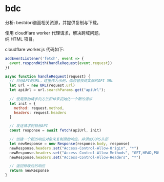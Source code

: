 # bdc

分析: bestdori谱面相关资源，并提供复制与下载。

使用 cloudflare worker 代理请求，解决跨域问题。   
纯 HTML 项目。


cloudflare worker.js 代码如下:

```javascript
addEventListener('fetch', event => {
  event.respondWith(handleRequest(event.request))
})

async function handleRequest(request) {
  // 目标API的URL，这里作为示例，你应替换成实际的API URL
  let url = new URL(request.url)
  let apiUrl = url.searchParams.get("apiUrl");
  
  // 使用原始请求的方法和体来初始化一个新的请求
  let init = {
    method: request.method,
    headers: request.headers
  }

  // 发送请求到目标API
  const response = await fetch(apiUrl, init)

  // 创建一个新的响应对象来复制原始响应，并添加CORS头部
  let newResponse = new Response(response.body, response)
  newResponse.headers.set("Access-Control-Allow-Origin", "*")
  newResponse.headers.set("Access-Control-Allow-Methods", "GET,HEAD,POST,OPTIONS")
  newResponse.headers.set("Access-Control-Allow-Headers", "*")

  // 返回修改后的响应
  return newResponse
}

```


